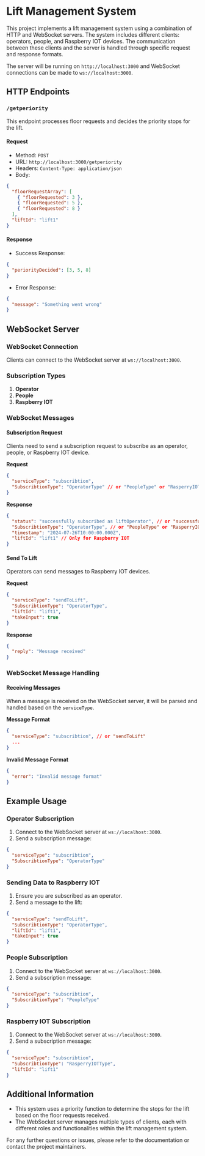 # Lift Management System

This project implements a lift management system using a combination of HTTP and WebSocket servers. The system includes different clients: operators, people, and Raspberry IOT devices. The communication between these clients and the server is handled through specific request and response formats.


The server will be running on `http://localhost:3000` and WebSocket connections can be made to `ws://localhost:3000`.

## HTTP Endpoints

### `/getperiority`

This endpoint processes floor requests and decides the priority stops for the lift.

#### Request

- Method: `POST`
- URL: `http://localhost:3000/getperiority`
- Headers: `Content-Type: application/json`
- Body:

```json
{
  "floorRequestArray": [
    { "floorRequested": 3 },
    { "floorRequested": 5 },
    { "floorRequested": 8 }
  ],
  "liftId": "lift1"
}
```

#### Response

- Success Response:

```json
{
  "periorityDecided": [3, 5, 8]
}
```

- Error Response:

```json
{
  "message": "Something went wrong"
}
```

## WebSocket Server

### WebSocket Connection

Clients can connect to the WebSocket server at `ws://localhost:3000`.

### Subscription Types

1. **Operator**
2. **People**
3. **Raspberry IOT**

### WebSocket Messages

#### Subscription Request

Clients need to send a subscription request to subscribe as an operator, people, or Raspberry IOT device.

**Request**

```json
{
  "serviceType": "subscribtion",
  "SubscribtionType": "OperatorType" // or "PeopleType" or "RasperryIOTType"
}
```

**Response**

```json
{
  "status": "successfully subscribed as liftOperator", // or "successfully subscribed as people" or "successfully subscribed as Raspberry IOT"
  "SubscribtionType": "OperatorType", // or "PeopleType" or "RasperryIOTType"
  "timestamp": "2024-07-26T10:00:00.000Z",
  "liftId": "lift1" // Only for Raspberry IOT
}
```

#### Send To Lift

Operators can send messages to Raspberry IOT devices.

**Request**

```json
{
  "serviceType": "sendToLift",
  "SubscribtionType": "OperatorType",
  "liftId": "lift1",
  "takeInput": true
}
```

**Response**

```json
{
  "reply": "Message received"
}
```

### WebSocket Message Handling

#### Receiving Messages

When a message is received on the WebSocket server, it will be parsed and handled based on the `serviceType`.

**Message Format**

```json
{
  "serviceType": "subscribtion", // or "sendToLift"
  ...
}
```

**Invalid Message Format**

```json
{
  "error": "Invalid message format"
}
```

## Example Usage

### Operator Subscription

1. Connect to the WebSocket server at `ws://localhost:3000`.
2. Send a subscription message:

```json
{
  "serviceType": "subscribtion",
  "SubscribtionType": "OperatorType"
}
```

### Sending Data to Raspberry IOT

1. Ensure you are subscribed as an operator.
2. Send a message to the lift:

```json
{
  "serviceType": "sendToLift",
  "SubscribtionType": "OperatorType",
  "liftId": "lift1",
  "takeInput": true
}
```

### People Subscription

1. Connect to the WebSocket server at `ws://localhost:3000`.
2. Send a subscription message:

```json
{
  "serviceType": "subscribtion",
  "SubscribtionType": "PeopleType"
}
```

### Raspberry IOT Subscription

1. Connect to the WebSocket server at `ws://localhost:3000`.
2. Send a subscription message:

```json
{
  "serviceType": "subscribtion",
  "SubscribtionType": "RasperryIOTType",
  "liftId": "lift1"
}
```

## Additional Information

- This system uses a priority function to determine the stops for the lift based on the floor requests received.
- The WebSocket server manages multiple types of clients, each with different roles and functionalities within the lift management system.

For any further questions or issues, please refer to the documentation or contact the project maintainers.